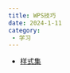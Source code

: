 ```yaml
---
title: WPS技巧
date: 2024-1-11
category:
 - 学习
---
```

- [样式集](https://www.bilibili.com/video/BV12u4y1J7Tc)









